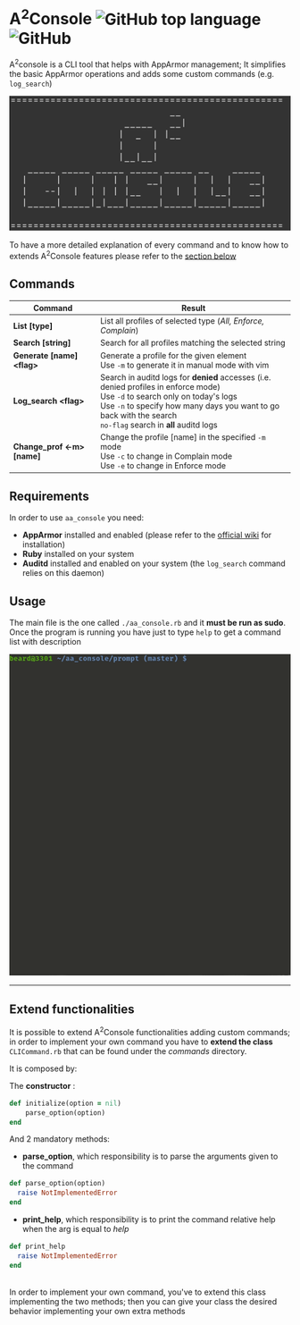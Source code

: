 # A<sup>2</sup>Console ![GitHub top language](https://img.shields.io/github/languages/top/beard33/aa-console.svg?color=9b111e&label=Ruby) ![GitHub](https://img.shields.io/github/license/beard33/aa-console.svg?color=0078d7)

A<sup>2</sup>console is a CLI tool that helps with AppArmor management; It simplifies the basic AppArmor operations and adds some custom commands (e.g. `log_search`) </br>

![](img/start.png)

To have a more detailed explanation of every command and to know how to extends A<sup>2</sup>Console features please refer to the [section below](https://github.com/beard33/aa_console#extend-functionalities)</br>

## Commands
| Command | Result  |
|---      |---      |
| **List [type]** | List all profiles of selected type (_All, Enforce, Complain_)  |
|  **Search [string]** | Search for all profiles matching the selected string  |
|  **Generate [name] \<flag\>**| Generate a profile for the given element <br> Use `-m` to generate it in manual mode with vim|
|  **Log_search \<flag\>**| Search in auditd logs for __denied__ accesses (i.e. denied profiles in enforce mode) <br> Use `-d` to search only on today's logs <br> Use `-n` to specify how many days you want to go back with the search <br> `no-flag` search in **all** auditd logs|
| **Change_prof <-m> [name]**| Change the profile [name] in the specified `-m` mode <br> Use `-c` to change in Complain mode <br> Use `-e` to change in Enforce mode |


## Requirements
In order to use `aa_console` you need:
* **AppArmor** installed and enabled (please refer to the [official wiki](https://gitlab.com/apparmor/apparmor/wikis/home) for installation)
* **Ruby** installed on your system
* **Auditd** installed and enabled on your system (the `log_search` command relies on this daemon)

## Usage
The main file is the one called `./aa_console.rb` and it **must be run as sudo**. Once the program is running you have just to type `help` to get a command list with description </br>

![](img/help.gif)

---

## Extend functionalities
It is possible to extend A<sup>2</sup>Console functionalities adding custom commands; in order to implement your own command you have to **extend the class** `CLICommand.rb` that can be found under the _commands_ directory. <br>

It is composed by: <br>


The **constructor** :
``` ruby
def initialize(option = nil)
    parse_option(option)
end
```
And 2 mandatory methods:
* **parse_option**, which responsibility is to parse the arguments given to the command
``` ruby
def parse_option(option)
  raise NotImplementedError
end
```
* **print_help**, which responsibility is to print the command relative help when the arg is equal to _help_
``` ruby
def print_help
  raise NotImplementedError
end
```
<br>
In order to implement your own command, you've to extend this class implementing the two methods; then you can give your class the desired behavior implementing your own extra methods
